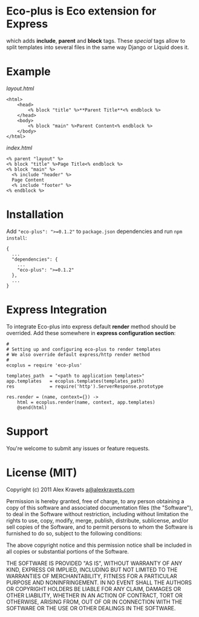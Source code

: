 # **Eco-plus** is **Eco** extension for **Express**

which adds **include**, **parent** and **block** tags. These *special* tags allow to split templates into several files in the same way Django or Liquid does it.

# Example

*layout.html*
```
<html>
    <head>
        <% block "title" %>**Parent Title**<% endblock %>
    </head>
    <body>
        <% block "main" %>Parent Content<% endblock %>
    </body>
</html>
```

*index.html*
```
<% parent "layout" %>
<% block "title" %>Page Title<% endblock %>
<% block "main" %>
  <% include "header" %>
  Page Content
  <% include "footer" %>
<% endblock %>
```

# Installation

Add ```"eco-plus": ">=0.1.2"``` to ```package.json``` dependencies and run ```npm install```:

```
{
  ...
  "dependencies": {
    ...
    "eco-plus": ">=0.1.2"
  },
  ...
}
```

# Express Integration

To integrate Eco-plus into express default **render** method should be overrided. Add these somewhere in **express configuration section**:

```
#
# Setting up and configuring eco-plus to render templates
# We also override default express/http render method
#
ecoplus = require 'eco-plus'

templates_path  = "<path to application templates>"
app.templates   = ecoplus.templates(templates_path)
res             = require('http').ServerResponse.prototype

res.render = (name, context={}) ->
    html = ecoplus.render(name, context, app.templates)
    @send(html)
```

# Support

You're welcome to submit any issues or feature requests.

# License (MIT)

Copyright (c) 2011 Alex Kravets <a@alexkravets.com>

Permission is hereby granted, free of charge, to any person obtaining
a copy of this software and associated documentation files (the
"Software"), to deal in the Software without restriction, including
without limitation the rights to use, copy, modify, merge, publish,
distribute, sublicense, and/or sell copies of the Software, and to
permit persons to whom the Software is furnished to do so, subject to
the following conditions:

The above copyright notice and this permission notice shall be
included in all copies or substantial portions of the Software.

THE SOFTWARE IS PROVIDED "AS IS", WITHOUT WARRANTY OF ANY KIND,
EXPRESS OR IMPLIED, INCLUDING BUT NOT LIMITED TO THE WARRANTIES OF
MERCHANTABILITY, FITNESS FOR A PARTICULAR PURPOSE AND
NONINFRINGEMENT. IN NO EVENT SHALL THE AUTHORS OR COPYRIGHT HOLDERS BE
LIABLE FOR ANY CLAIM, DAMAGES OR OTHER LIABILITY, WHETHER IN AN ACTION
OF CONTRACT, TORT OR OTHERWISE, ARISING FROM, OUT OF OR IN CONNECTION
WITH THE SOFTWARE OR THE USE OR OTHER DEALINGS IN THE SOFTWARE.

